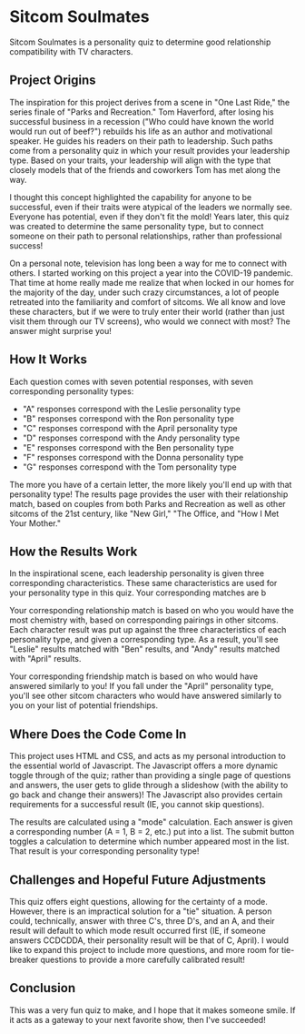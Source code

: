 # Sitcom Soulmates

Sitcom Soulmates is a personality quiz to determine good relationship compatibility with TV characters.

## Project Origins

The inspiration for this project derives from a scene in "One Last Ride," the series finale of "Parks and Recreation." Tom Haverford, after losing his successful business in a recession ("Who could have known the world would run out of beef?") rebuilds his life as an author and motivational speaker. He guides his readers on their path to leadership. Such paths come from a personality quiz in which your result provides your leadership type. Based on your traits, your leadership will align with the type that closely models that of the friends and coworkers Tom has met along the way. 

I thought this concept highlighted the capability for anyone to be successful, even if their traits were atypical of the leaders we normally see. Everyone has potential, even if they don't fit the mold! Years later, this quiz was created to determine the same personality type, but to connect someone on their path to personal relationships, rather than professional success! 

On a personal note, television has long been a way for me to connect with others. I started working on this project a year into the COVID-19 pandemic. That time at home really made me realize that when locked in our homes for the majority of the day, under such crazy circumstances, a lot of people retreated into the familiarity and comfort of sitcoms. We all know and love these characters, but if we were to truly enter their world (rather than just visit them through our TV screens), who would we connect with most? The answer might surprise you! 

## How It Works 

Each question comes with seven potential responses, with seven corresponding personality types: 

* "A" responses correspond with the Leslie personality type
* "B" responses correspond with the Ron personality type
* "C" responses correspond with the April personality type
* "D" responses correspond with the Andy personality type
* "E" responses correspond with the Ben personality type
* "F" responses correspond with the Donna personality type
* "G" responses correspond with the Tom personality type

The more you have of a certain letter, the more likely you'll end up with that personality type! The results page provides the user with their relationship match, based on couples from both Parks and Recreation as well as other sitcoms of the 21st century, like "New Girl," "The Office, and "How I Met Your Mother." 


## How the Results Work 

In the inspirational scene, each leadership personality is given three corresponding characteristics. These same characteristics are used for your personality type in this quiz. Your corresponding matches are b

Your corresponding relationship match is based on who you would have the most chemistry with, based on corresponding pairings in other sitcoms. Each character result was put up against the three characteristics of each personality type, and given a corresponding type. As a result, you'll see "Leslie" results matched with "Ben" results, and "Andy" results matched with "April" results. 

Your corresponding friendship match is based on who would have answered similarly to you! If you fall under the "April" personality type, you'll see other sitcom characters who would have answered similarly to you on your list of potential friendships. 


## Where Does the Code Come In 

This project uses HTML and CSS, and acts as my personal introduction to the essential world of Javascript. The Javascript offers a more dynamic toggle through of the quiz; rather than providing a single page of questions and answers, the user gets to glide through a slideshow (with the ability to go back and change their answers)! The Javascript also provides certain requirements for a successful result (IE, you cannot skip questions).

The results are calculated using a "mode" calculation. Each answer is given a corresponding number (A = 1, B = 2, etc.) put into a list. The submit button toggles a calculation to determine which number appeared most in the list. That result is your corresponding personality type! 


## Challenges and Hopeful Future Adjustments 

This quiz offers eight questions, allowing for the certainty of a mode. However, there is an impractical solution for a "tie" situation. A person could, technically, answer with three C's, three D's, and an A, and their result will default to which mode result occurred first (IE, if someone answers CCDCDDA, their personality result will be that of C, April). I would like to expand this project to include more questions, and more room for tie-breaker questions to provide a more carefully calibrated result! 


## Conclusion 

This was a very fun quiz to make, and I hope that it makes someone smile. If it acts as a gateway to your next favorite show, then I've succeeded! 
